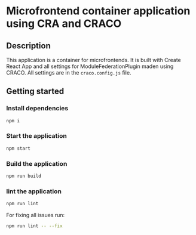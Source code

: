 # Microfrontend container application using CRA and CRACO

## Description

This application is a container for microfrontends. It is built with Create React App and all settings for ModuleFederationPlugin maden using CRACO.
All settings are in the `craco.config.js` file.

## Getting started

### Install dependencies

```bash
npm i
```

### Start the application

```bash
npm start
```

### Build the application

```bash
npm run build
```

### lint the application

```bash
npm run lint
```

For fixing all issues run:

```bash
npm run lint -- --fix
```
